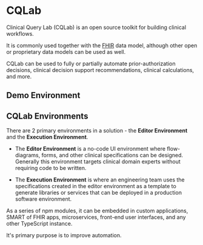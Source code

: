 # CQLab

Clinical Query Lab (CQLab) is an open source toolkit for building clinical workflows.

It is commonly used together with the [FHIR](https://www.hl7.org/fhir/) data model, although other open or proprietary data models can be used as well.

CQLab can be used to fully or partially automate prior-authorization decisions, clinical decision support recommendations, clinical calculations, and more.

## Demo Environment

## CQLab Environments

There are 2 primary environments in a solution - the **Editor Environment** and the **Execution Environment**.

- The **Editor Environment** is a no-code UI environment where flow-diagrams, forms, and other clinical specifications can be designed. Generally this environment targets clinical domain experts without requiring code to be written.

- The **Execution Environment** is where an engineering team uses the specifications created in the editor environment as a template to generate libraries or services that can be deployed in a production software environment.

As a series of npm modules, it can be embedded in custom applications, SMART of FHIR apps, microservices, front-end user interfaces, and any other TypeScript instance.

It's primary purpose is to improve automation.
